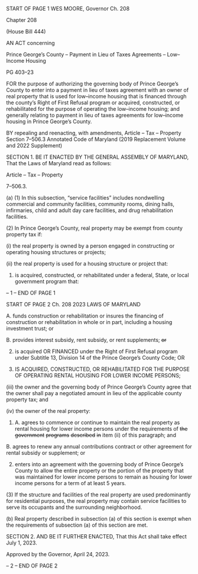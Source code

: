 START OF PAGE 1
WES MOORE, Governor Ch. 208

Chapter 208

(House Bill 444)

AN ACT concerning

Prince George’s County – Payment in Lieu of Taxes Agreements – Low–Income
Housing

PG 403–23

FOR the purpose of authorizing the governing body of Prince George’s County to enter into
a payment in lieu of taxes agreement with an owner of real property that is used for
low–income housing that is financed through the county’s Right of First Refusal
program or acquired, constructed, or rehabilitated for the purpose of operating the
low–income housing; and generally relating to payment in lieu of taxes agreements
for low–income housing in Prince George’s County.

BY repealing and reenacting, with amendments,
Article – Tax – Property
Section 7–506.3
Annotated Code of Maryland
(2019 Replacement Volume and 2022 Supplement)

SECTION 1. BE IT ENACTED BY THE GENERAL ASSEMBLY OF MARYLAND,
That the Laws of Maryland read as follows:

Article – Tax – Property

7–506.3.

(a) (1) In this subsection, “service facilities” includes nondwelling commercial
and community facilities, community rooms, dining halls, infirmaries, child and adult day
care facilities, and drug rehabilitation facilities.

(2) In Prince George’s County, real property may be exempt from county
property tax if:

(i) the real property is owned by a person engaged in constructing
or operating housing structures or projects;

(ii) the real property is used for a housing structure or project that:

1. is acquired, constructed, or rehabilitated under a federal,
State, or local government program that:

– 1 –
END OF PAGE 1

START OF PAGE 2
Ch. 208 2023 LAWS OF MARYLAND

A. funds construction or rehabilitation or insures the
financing of construction or rehabilitation in whole or in part, including a housing
investment trust; or

B. provides interest subsidy, rent subsidy, or rent
supplements; ~~or~~

2. is acquired OR FINANCED under the Right of First Refusal
program under Subtitle 13, Division 14 of the Prince George’s County Code; OR

3. IS ACQUIRED, CONSTRUCTED, OR REHABILITATED
FOR THE PURPOSE OF OPERATING RENTAL HOUSING FOR LOWER INCOME PERSONS;

(iii) the owner and the governing body of Prince George’s County
agree that the owner shall pay a negotiated amount in lieu of the applicable county property
tax; and

(iv) the owner of the real property:

1. A. agrees to commence or continue to maintain the
real property as rental housing for lower income persons under the requirements of ~~the~~
~~government~~ ~~programs~~ ~~described~~ ~~in~~ item (ii) of this paragraph; and

B. agrees to renew any annual contributions contract or other
agreement for rental subsidy or supplement; or

2. enters into an agreement with the governing body of
Prince George’s County to allow the entire property or the portion of the property that was
maintained for lower income persons to remain as housing for lower income persons for a
term of at least 5 years.

(3) If the structure and facilities of the real property are used
predominantly for residential purposes, the real property may contain service facilities to
serve its occupants and the surrounding neighborhood.

(b) Real property described in subsection (a) of this section is exempt when the
requirements of subsection (a) of this section are met.

SECTION 2. AND BE IT FURTHER ENACTED, That this Act shall take effect July
1, 2023.

Approved by the Governor, April 24, 2023.

– 2 –
END OF PAGE 2